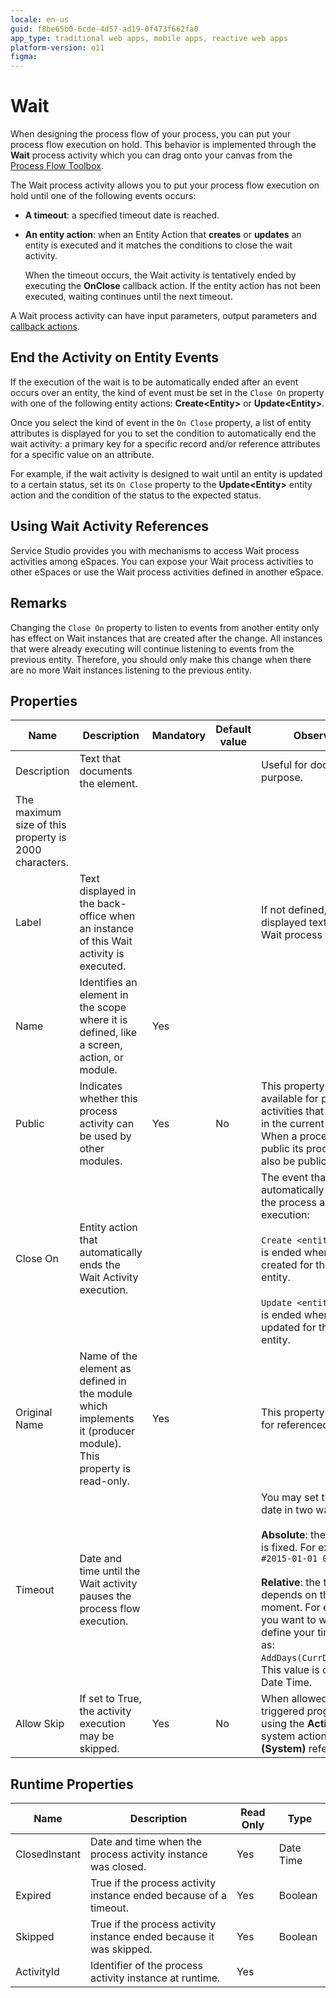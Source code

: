 ```yaml
---
locale: en-us
guid: f8be65b0-6cde-4d57-ad19-0f473f662fa0
app_type: traditional web apps, mobile apps, reactive web apps
platform-version: o11
figma:
---
```


# Wait

When designing the process flow of your process, you can put your process flow execution on hold. This behavior is implemented through the **Wait** process activity which you can drag onto your canvas from the [Process Flow Toolbox](<../../../building-apps/processes/process-flow/process-flow-toolbox.md>).

The Wait process activity allows you to put your process flow execution on hold until one of the following events occurs:

* **A timeout**: a specified timeout date is reached.
* **An entity action**: when an Entity Action that **creates** or **updates** an entity is executed and it matches the conditions to close the wait activity.

    <div class="info" markdown="1">

    When the timeout occurs, the Wait activity is tentatively ended by executing the **OnClose** callback action. If the entity action has not been executed, waiting continues until the next timeout.

    </div>

A Wait process activity can have input parameters, output parameters and [callback actions](<../../../building-apps/processes/actions-callback/actions-activities-callback.md>).

## End the Activity on Entity Events

If the execution of the wait is to be automatically ended after an event occurs over an entity, the kind of event must be set in the `Close On` property with one of the following entity actions: **Create&lt;Entity&gt;** or **Update&lt;Entity&gt;**.

Once you select the kind of event in the `On Close` property, a list of entity attributes is displayed for you to set the condition to automatically end the wait activity: a primary key for a specific record and/or reference attributes for a specific value on an attribute.

For example, if the wait activity is designed to wait until an entity is updated to a certain status, set its `On Close` property to the **Update&lt;Entity&gt;** entity action and the condition of the status to the expected status.

## Using Wait Activity References

Service Studio provides you with mechanisms to access Wait process activities among eSpaces. You can expose your Wait process activities to other eSpaces or use the Wait process activities defined in another eSpace.

## Remarks

Changing the `Close On` property to listen to events from another entity only has effect on Wait instances that are created after the change. All instances that were already executing will continue listening to events from the previous entity. Therefore, you should only make this change when there are no more Wait instances listening to the previous entity.

## Properties

| Name | Description | Mandatory | Default value | Observations |
|---|---|---|---|---|
| Description | Text that documents the element. | | | Useful for documentation purpose.
The maximum size of this property is 2000 characters. |
| Label | Text displayed in the back-office when an instance of this Wait activity is executed. | | | If not defined, the displayed text will be the Wait process activity name. |
| Name | Identifies an element in the scope where it is defined, like a screen, action, or module. | Yes | | |
| Public | Indicates whether this process activity can be used by other modules. | Yes | No | 	This property is only available for process activities that were created in the current module. When a process activity is public its process must also be public. |
| Close On | Entity action that automatically ends the Wait Activity execution. | | | The event that automatically closes (ends) the process activity execution: <br/><br/> `Create <entity>`: the Wait is ended when a record is created for the specified entity. <br/><br/> `Update <entity>`: the Wait is ended when a record is updated for the specified entity.
| Original Name | Name of the element as defined in the module which implements it (producer module). This property is read-only. | Yes | | This property is only visible for referenced elements. |
| Timeout | Date and time until the Wait activity pauses the process flow execution. | | | You may set the timeout date in two ways: <br/><br/> **Absolute**: the timeout date is fixed. For example: `#2015-01-01 00:00:00#` <br/><br/> **Relative**: the timeout date depends on the current moment. For example, if you want to wait a day then define your timeout date as: `AddDays(CurrDateTime(),1)`. This value is defined as a Date Time.
| Allow Skip | If set to True, the activity execution may be skipped. | Yes | No | When allowed, skip can be triggered programmatically using the **ActivitySkip** system action under the **(System)** reference.

## Runtime Properties

| Name | Description | Read Only | Type |
|---|---|---|---|
| ClosedInstant | Date and time when the process activity instance was closed. | Yes | Date Time |
| Expired | True if the process activity instance ended because of a timeout. | Yes | Boolean |
| Skipped | True if the process activity instance ended because it was skipped. | Yes | Boolean |
| ActivityId | Identifier of the process activity instance at runtime. | Yes | |


